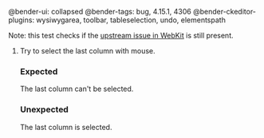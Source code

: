@bender-ui: collapsed
@bender-tags: bug, 4.15.1, 4306
@bender-ckeditor-plugins: wysiwygarea, toolbar, tableselection, undo, elementspath

Note: this test checks if the [upstream issue in WebKit](https://bugs.webkit.org/show_bug.cgi?id=217221) is still present.

1. Try to select the last column with mouse.

	### Expected

	The last column can't be selected.

	### Unexpected

	The last column is selected.
